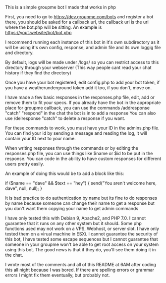 This is a simple groupme bot I made that works in php

First, you need to go to https://dev.groupme.com/bots and register a bot there, you should be asked for a callback url, the callback url is the url where the bot.php will be sitting.  An example is https://yout.website/bot/bot.php

I recommend running each instance of this bot in it's own subdirectory as it will be using it's own config, response, and admin file and its own loggig file and directory.

By default, logs will be made under /logs/ so you can restrict access to this directory through your webserver (This way people cant read your chat history if they find the directory)

Once you have your bot registered, edit config.php to add your bot token, if you have a weatherunderground token add it too, if you don't, move on.

I have made a few basic responses in the responses.php file, edit, add or remove them to fit your specs.
If you already have the bot in the appropriate place for groupme callback, you can use the commands /addresponse "catch" "respond" in the chat the bot is in to add a response
You can also use  /delresponse "catch" to delete a response if you want.  

For these commands to work, you must have your ID in the admins.php file.  You can find your id by sending a message and reading the log, it will contain your ID next to your name.


When writing responses through the commands or by editing the responses.php file, you can use things like $name or $id to be put in the response.  You can code in the ability to have custom responses for different users pretty easily.

An example of doing this would be to add a block like this:

if ($name == "dave" && $text == "hey") {
	send("You aren't welcome here, dave", null, null);
}

It is bad practice to do authentication by name but its fine to do responses by name because someone can change their name to get a response but you don't want them copying your name to get admin commands


I have only tested this with Debian 9, Apache2, and PHP 7.0.  I cannot guarantee that it runs on any other system but it should.
Some php functions used may not work on a VPS, Webhost, or server slot.  I have only tested them on a virual machine in ESXi.
I cannot guarantee the security of this bot, I have tested some escape sequences but I cannot guarantee that someone in your groupme won't be able to get root access on your system using this bot.  The good news is that if they do, you'll see them doing it in the chat.


I wrote most of the comments and all of this README at 6AM after coding this all night because I was bored.  If there are spelling errors or grammar errors I might fix them eventually, but probably not.
